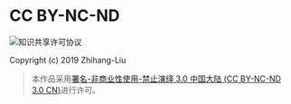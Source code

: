 # CC BY-NC-ND

![知识共享许可协议](https://licensebuttons.net/l/by-nc-nd/3.0/cn/88x31.png)

Copyright (c) 2019 Zhihang-Liu

> 本作品采用[署名-非商业性使用-禁止演绎 3.0 中国大陆 (CC BY-NC-ND 3.0 CN)](http://creativecommons.org/licenses/by-nc-nd/3.0/cn/)进行许可。
